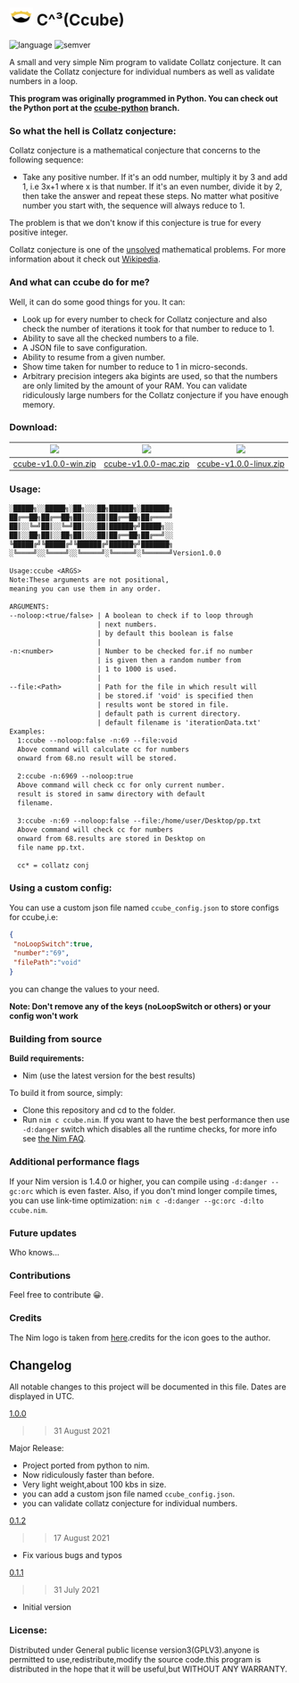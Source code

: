  # <img src="assets/nim_logo.png" width="42px" height="32px"/>  C^³(Ccube)

![language](https://badgen.net/badge/Language/Nim/yellow)
![semver](https://badgen.net/badge/Semantic-Version/1.0.0/purple)

A small and very simple Nim program to validate Collatz conjecture. It can validate the Collatz conjecture for individual numbers as well as validate numbers in a loop. 

**This program was originally programmed in Python. You can check out the Python port at the [ccube-python](https://github.com/Justaus3r/Ccube/tree/ccube-python) branch.**

### So what the hell is Collatz conjecture:
Collatz conjecture is a mathematical conjecture that concerns to the following sequence:
- Take any positive number. If it's an odd number, multiply it by 3 and add 1, i.e 3x+1 where x is that number. If it's an even number, divide it by 2, then take the answer and repeat these steps. No matter what positive number you start with, the sequence will always reduce to 1.

The problem is that we don't know if this conjecture is true for every positive integer.

Collatz conjecture is one of the [unsolved](https://en.wikipedia.org/wiki/List_of_unsolved_problems_in_mathematics) mathematical problems. For more information about it check out [Wikipedia](https://en.wikipedia.org/wiki/Collatz_conjecture).

### And what can ccube do for me?
Well, it can do some good things for you. It can:
- Look up for every number to check for Collatz conjecture and also check the number of iterations it took for that number to reduce to 1.
- Ability to save all the checked numbers to a file.
- A JSON file to save configuration.
- Ability to resume from a given number.
- Show time taken for number to reduce to 1 in micro-seconds.
- Arbitrary precision integers aka bigints are used, so that the numbers are only limited by the amount of your RAM. You can validate ridiculously large numbers for the Collatz conjecture if you have enough memory.

### Download:
|<img src="https://img.icons8.com/windows/32/4a90e2/windows-10.png"/>|<img src="https://img.icons8.com/windows/32/fa314a/mac-os.png"/>|<img src="https://img.icons8.com/windows/32/26e07f/debian.png"/>|
|---|---|---|
| [ccube-v1.0.0-win.zip](https://github.com/Justaus3r/Ccube/releases/download/v1.0.0/ccube-v1.0.0-win.zip)| [ccube-v1.0.0-mac.zip](https://github.com/Justaus3r/Ccube/releases/download/v1.0.0/ccube-v1.0.0-mac.zip)| [ccube-v1.0.0-linux.zip](https://github.com/Justaus3r/Ccube/releases/download/v1.0.0/ccube-v1.0.0-linux.zip) |

### Usage:
```
░█████╗░░█████╗░██╗░░░██╗██████╗░███████╗
██╔══██╗██╔══██╗██║░░░██║██╔══██╗██╔════╝
██║░░╚═╝██║░░╚═╝██║░░░██║██████╦╝█████╗░░
██║░░██╗██║░░██╗██║░░░██║██╔══██╗██╔══╝░░
╚█████╔╝╚█████╔╝╚██████╔╝██████╦╝███████╗
░╚════╝░░╚════╝░░╚═════╝░╚═════╝░╚══════╝Version1.0.0

Usage:ccube <ARGS>
Note:These arguments are not positional,
meaning you can use them in any order.

ARGUMENTS:
--noloop:<true/false> | A boolean to check if to loop through 
                      | next numbers.
                      | by default this boolean is false
                      |
-n:<number>           | Number to be checked for.if no number
                      | is given then a random number from
                      | 1 to 1000 is used.
                      |
--file:<Path>         | Path for the file in which result will
                      | be stored.if 'void' is specified then
                      | results wont be stored in file.
                      | default path is current directory.
                      | default filename is 'iterationData.txt'
Examples:
  1:ccube --noloop:false -n:69 --file:void
  Above command will calculate cc for numbers
  onward from 68.no result will be stored.
  
  2:ccube -n:6969 --noloop:true 
  Above command will check cc for only current number.
  result is stored in samw directory with default
  filename.

  3:ccube -n:69 --noloop:false --file:/home/user/Desktop/pp.txt
  Above command will check cc for numbers
  onward from 68.results are stored in Desktop on 
  file name pp.txt.

  cc* = collatz conj

```
### Using a custom config:
You can use a custom json file named ```ccube_config.json``` to store configs for ccube,i.e:
```json
{
 "noLoopSwitch":true,
 "number":"69",
 "filePath":"void"
}
```
you can change the values to your need.

**Note: Don't remove any of the keys (noLoopSwitch or others) or your config won't work** 

### Building from source
**Build requirements:**
- Nim (use the latest version for the best results)

To build it from source, simply: 
- Clone this repository and cd to the folder.
- Run ```nim c ccube.nim```. If you want to have the best performance then use `-d:danger` switch which disables all the runtime checks, for more info see [the Nim FAQ](https://nim-lang.org/faq.html). 

### Additional performance flags 
If your Nim version is 1.4.0 or higher, you can compile using `-d:danger --gc:orc` which is even faster.
Also, if you don't mind longer compile times, you can use link-time optimization: `nim c -d:danger --gc:orc -d:lto ccube.nim`.


### Future updates
Who knows...

### Contributions
Feel free to contribute 😀.

### Credits
The Nim logo is taken from [here](https://icon-icons.com/icon/file-type-nim/130304).credits for the icon goes to the author.

## Changelog
All notable changes to this project will be documented in this file. Dates are displayed in UTC.

[1.0.0](https://github.com/Justaus3r/Ccube/releases/tag/v1.0.0)
>> 31 August 2021

Major Release:
- Project ported from python to nim.
- Now ridiculously faster than before.
- Very light weight,about 100 kbs in size.
- you can add a custom json file named ```ccube_config.json```.
- you can validate collatz conjecture for individual numbers.

[0.1.2](https://github.com/Justaus3r/Ccube/releases/tag/v0.1.2)
>> 17 August 2021
- Fix various bugs and typos

[0.1.1](https://github.com/Justaus3r/Ccube/releases/tag/v0.1.0)
>> 31 July 2021
- Initial version

### License:
Distributed under General public license version3(GPLV3).anyone is permitted to use,redistribute,modify the source code.this program is distributed in the hope that it will be useful,but WITHOUT ANY WARRANTY.

